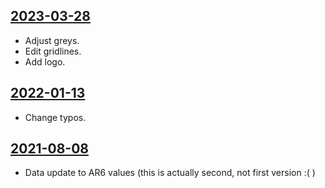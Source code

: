 ## [2023-03-28](https://github.com/faktaoklimatu/graphics/blob/3175df5bd87a39e5cb5d4979498de4a1a16aa0e7/data-visualization/infographics/climate-indicators/world/global-warming-dependency-on-decarbonisation/cs-souvislost-emise-otepleni.ai)

- Adjust greys.
- Edit gridlines.
- Add logo.

## [2022-01-13](https://github.com/faktaoklimatu/graphics/blob/2acf2063bdffda273243588364f8d840766d3778/data-visualization/climate-indicators/world/global-warming-dependency-on-decarbonisation/cs-souvislost-emise-otepleni.ai)

- Change typos.

## [2021-08-08](https://github.com/faktaoklimatu/graphics/blob/ca2b010cb7087d35123469fb66f7718d9ba475cb/data-visualization/climate-indicators/world/global-warming-dependency-on-decarbonisation/cs-souvislost-emise.otepleni.ai)

- Data update to AR6 values (this is actually second, not first version :( )


